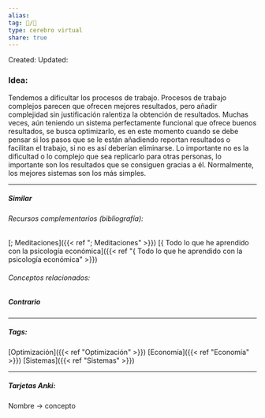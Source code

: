 ```yaml
---
alias: 
tag: 📝/🌿
type: cerebro virtual
share: true
---
```

Created: 
Updated: 


### Idea:
Tendemos a dificultar los procesos de trabajo. Procesos de trabajo complejos parecen que ofrecen mejores resultados, pero añadir complejidad sin justificación ralentiza la obtención de resultados.
Muchas veces, aún teniendo un sistema perfectamente funcional que ofrece buenos resultados, se busca optimizarlo, es en este momento cuando se debe pensar si los pasos que se le están añadiendo reportan resultados o facilitan el trabajo, si no es así deberían eliminarse.
Lo importante no es la dificultad o lo complejo que sea replicarlo para otras personas, lo importante son los resultados que se consiguen gracias a él. Normalmente, los mejores sistemas son los más simples.

---
##### Similar
###### Recursos complementarios (bibliografía):
[; Meditaciones]({{< ref "; Meditaciones" >}})
[{ Todo lo que he aprendido con la psicología económica]({{< ref "{ Todo lo que he aprendido con la psicología económica" >}})
###### Conceptos relacionados:

##### Contrario


---
##### Tags:
[Optimización]({{< ref "Optimización" >}}) [Economía]({{< ref "Economía" >}}) [Sistemas]({{< ref "Sistemas" >}})

---
##### Tarjetas Anki:
Nombre → concepto